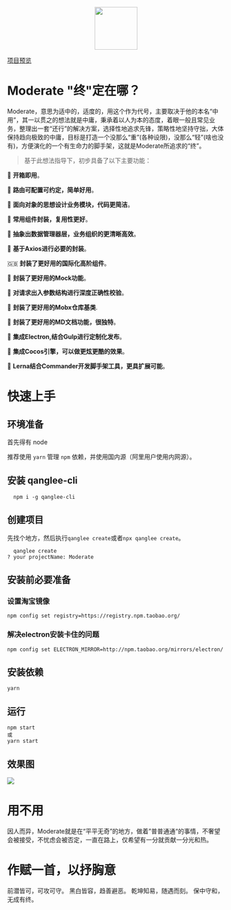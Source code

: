 
<p align="center">
 <img style="
    width: 99px;
" src="https://s1.imagehub.cc/images/2021/06/19/logo29220baeceff248d5.png">
</p>

[项目预览](http://112.124.31.50:3000/)
# Moderate "终"定在哪？

Moderate，意思为适中的，适度的，用这个作为代号，主要取决于他的本名“中用”，其一以贯之的想法就是中庸，秉承着以人为本的态度，着眼一般且常见业务，整理出一套“还行”的解决方案，选择性地追求先锋，策略性地坚持守拙，大体保持趋向极致的中庸，目标是打造一个没那么“重”(各种设限)，没那么“轻”(啥也没有)，方便演化的一个有生命力的脚手架，这就是Moderate所追求的“终”。

>基于此想法指导下，初步具备了以下主要功能：

🥟 __开箱即用__。

🍢 __路由可配置可约定，简单好用__。

🥥 __面向对象的思想设计业务模块，代码更简洁__。

🥪 __常用组件封装，复用性更好__。

🍱 __抽象出数据管理器层，业务组织的更清晰高效__。

🍬 __基于Axios进行必要的封装__。

🇬🇧 __封装了更好用的国际化高阶组件__。

🥦 __封装了更好用的Mock功能__。

📐 __对请求出入参数结构进行深度正确性校验__。

🍉 __封装了更好用的Mobx仓库基类__.

📒 __封装了更好用的MD文档功能，很独特__。

🥡 __集成Electron,结合Gulp进行定制化发布__。

🏀 __集成Cocos引擎，可以做更炫更酷的效果__。

🍎 __Lerna结合Commander开发脚手架工具，更具扩展可能__。


# 快速上手

## 环境准备

首先得有 node

推荐使用 `yarn` 管理 `npm` 依赖，并使用国内源（阿里用户使用内网源）。

## 安装 qanglee-cli

```shell
  npm i -g qanglee-cli
```

## 创建项目

先找个地方，然后执行`qanglee create`或者`npx qanglee create`。

```shell
  qanglee create
? your projectName: Moderate

```

## 安装前必要准备
### 设置淘宝镜像
```shell
npm config set registry=https://registry.npm.taobao.org/
```

### 解决electron安装卡住的问题

```shell
npm config set ELECTRON_MIRROR=http://npm.taobao.org/mirrors/electron/
```

## 安装依赖

```shell
yarn
```
 

## 运行

```shell
npm start
或
yarn start
```

## 效果图
![](https://s1.imagehub.cc/images/2021/06/29/ezgif.com-gif-maker-10444ce63768eb8f0e.gif)



# 用不用

因人而异，Moderate就是在“平平无奇”的地方，做着”普普通通“的事情，不奢望会被接受，不忧虑会被否定，一直在路上，仅希望有一分就贡献一分光和热。


# 作赋一首，以抒胸意

  前潜皆可，可攻可守。
  黑白皆容，趋善避恶。
  乾坤知易，随遇而刻。
  保中守和，无成有终。


